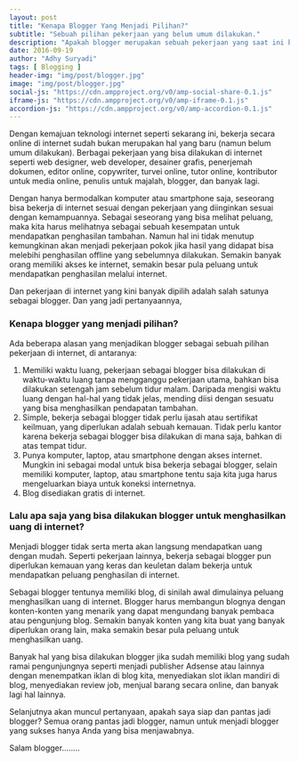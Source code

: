 ```yaml
---
layout: post
title: "Kenapa Blogger Yang Menjadi Pilihan?"
subtitle: "Sebuah pilihan pekerjaan yang belum umum dilakukan."
description: "Apakah blogger merupakan sebuah pekerjaan yang saat ini bisa menjadi sebuah pilihan? Anda adalah jawabannya."
date: 2016-09-19
author: "Adhy Suryadi"
tags: [ Blogging ]
header-img: "img/post/blogger.jpg"
image: "img/post/blogger.jpg"
social-js: "https://cdn.ampproject.org/v0/amp-social-share-0.1.js"
iframe-js: "https://cdn.ampproject.org/v0/amp-iframe-0.1.js"
accordion-js: "https://cdn.ampproject.org/v0/amp-accordion-0.1.js"
---
```


Dengan kemajuan teknologi internet seperti sekarang ini, bekerja secara online di internet sudah bukan merupakan hal yang baru (namun belum umum dilakukan). Berbagai pekerjaan yang bisa dilakukan di internet seperti web designer, web developer, desainer grafis, penerjemah dokumen, editor online, copywriter, turvei online, tutor online, kontributor untuk media online, penulis untuk majalah, blogger, dan banyak lagi.

Dengan hanya bermodalkan komputer atau smartphone saja, seseorang bisa bekerja di internet sesuai dengan pekerjaan yang diinginkan sesuai dengan kemampuannya. Sebagai seseorang yang bisa melihat peluang, maka kita harus melihatnya sebagai sebuah kesempatan untuk mendapatkan penghasilan tambahan. Namun hal ini tidak menutup kemungkinan akan menjadi pekerjaan pokok jika hasil yang didapat bisa melebihi penghasilan offline yang sebelumnya dilakukan. Semakin banyak orang memiliki akses ke internet, semakin besar pula peluang untuk mendapatkan penghasilan melalui internet.

Dan pekerjaan di internet yang kini banyak dipilih adalah salah satunya sebagai blogger. Dan yang jadi pertanyaannya,

### Kenapa blogger yang menjadi pilihan?

Ada beberapa alasan yang menjadikan blogger sebagai sebuah pilihan pekerjaan di internet, di antaranya:

1. Memiliki waktu luang, pekerjaan sebagai blogger bisa dilakukan di waktu-waktu luang tanpa mengganggu pekerjaan utama, bahkan bisa dilakukan setengah jam sebelum tidur malam. Daripada mengisi waktu luang dengan hal-hal yang tidak jelas, mending diisi dengan sesuatu yang bisa menghasilkan pendapatan tambahan.
2. Simple, bekerja sebagai blogger tidak perlu ijasah atau sertifikat keilmuan, yang diperlukan adalah sebuah kemauan. Tidak perlu kantor karena bekerja sebagai blogger bisa dilakukan di mana saja, bahkan di atas tempat tidur.
3. Punya komputer, laptop, atau smartphone dengan akses internet. Mungkin ini sebagai modal untuk bisa bekerja sebagai blogger, selain memiliki komputer, laptop, atau smartphone tentu saja kita juga harus mengeluarkan biaya untuk koneksi internetnya.
4. Blog disediakan gratis di internet.

### Lalu apa saja yang bisa dilakukan blogger untuk menghasilkan uang di internet?

Menjadi blogger tidak serta merta akan langsung mendapatkan uang dengan mudah. Seperti pekerjaan lainnya, bekerja sebagai blogger pun diperlukan kemauan yang keras dan keuletan dalam bekerja untuk mendapatkan peluang penghasilan di internet.

Sebagai blogger tentunya memiliki blog, di sinilah awal dimulainya peluang menghasilkan uang di internet. Blogger harus membangun blognya dengan konten-konten yang menarik yang dapat mengundang banyak pembaca atau pengunjung blog. Semakin banyak konten yang kita buat yang banyak diperlukan orang lain, maka semakin besar pula peluang untuk menghasilkan uang.

Banyak hal yang bisa dilakukan blogger jika sudah memiliki blog yang sudah ramai pengunjungnya seperti menjadi publisher Adsense atau lainnya dengan menempatkan iklan di blog kita, menyediakan slot iklan mandiri di blog, menyediakan review job, menjual barang secara online, dan banyak lagi hal lainnya.

Selanjutnya akan muncul pertanyaan, apakah saya siap dan pantas jadi blogger? Semua orang pantas jadi blogger, namun untuk menjadi blogger yang sukses hanya Anda yang bisa menjawabnya.

Salam blogger........
